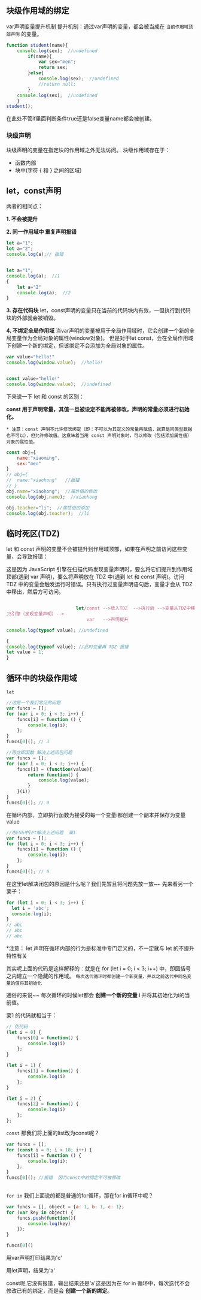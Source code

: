 ## 块级作用域的绑定

var声明变量提升机制
提升机制：通过var声明的变量，都会被当成在 ``当前作用域顶部声明`` 的变量。
```js
function student(name){
	console.log(sex);  //undefined
		if(name){
			var sex="men";
			return sex;
		}else{
			console.log(sex);  //undefined
			//return null;
		}
	console.log(sex);  //undefined
	}
student();
```
在此处不管if里面判断条件true还是false变量name都会被创建。

### 块级声明
块级声明的变量在指定块的作用域之外无法访问。
块级作用域存在于：

* 函数内部
* 块中(字符 { 和 } 之间的区域)

## let，const声明
两者的相同点：

**1. 不会被提升**

**2. 同一作用域中 重复声明报错**
```js
let a="1";
let a="2";
console.log(a);// 报错


let a="1";
console.log(a);  //1
{
	let a="2"
	console.log(a);  //2
}
```

**3. 存在代码块**
let，const声明的变量只在当前的代码块内有效，一但执行到代码块的外部就会被销毁。
   
**4. 不绑定全局作用域**
当var声明的变量被用于全局作用域时，它会创建一个新的全局变量作为全局对象的属性(window对象)。
但是对于let const，会在全局作用域下创建一个新的绑定，但该绑定不会添加为全局对象的属性。
```js
var value="hello!"
console.log(window.value);  //hello!


const value="hello!"
console.log(window.value);  //undefined
```

下来说一下 let 和 const 的区别：

**const 用于声明常量，其值一旦被设定不能再被修改，声明的常量必须进行初始化。**

``* 注意：const 声明不允许修改绑定（即：不可以为其定义的常量再赋值，就算是同类型数据也不可以），但允许修改值。这意味着当用 const 声明对象时，可以修改（包括添加属性值）对象的属性值。``

```js
const obj={
	name:"xiaoming",
	sex:"men"
}
// obj={
// 	name:"xiaohong"   //报错
// }
obj.name="xiaohong";  //属性值的修改
console.log(obj.name);  //xiaohong

obj.teacher="li";  //属性值的添加
console.log(obj.teacher);  //li
```

## 临时死区(TDZ)
let 和 const 声明的变量不会被提升到作用域顶部，如果在声明之前访问这些变量，会导致报错：

这是因为 JavaScript 引擎在扫描代码发现变量声明时，要么将它们提升到作用域顶部(遇到 var 声明)，要么将声明放在 TDZ 中(遇到 let 和 const 声明)。访问 TDZ 中的变量会触发运行时错误。只有执行过变量声明语句后，变量才会从 TDZ 中移出，然后方可访问。
```js

                          let/const -->放入TDZ  -->执行后 -->变量从TDZ中移出
JS引擎（发现变量声明）-->
                              var   -->声明提升
```
```js
console.log(typeof value); //undefined 

{
console.log(typeof value); //此时变量再 TDZ 报错
let value = 1;
}
```

## 循环中的块级作用域

``let``
```js
//这是一个我们常见的问题
var funcs = [];
for (var i = 0; i < 3; i++) {
    funcs[i] = function () {
        console.log(i);
    };
}
funcs[0](); // 3
```

```js
//用立即函数 解决上述闭包问题
var funcs = [];
for (var i = 0; i < 3; i++) {
    funcs[i] = (function(value){
        return function() {
            console.log(value);
        }
    }(i))
}
funcs[0](); // 0
```
在循环内部，立即执行函数为接受的每一个变量i都创建一个副本并保存为变量value 
```js
//用ES6中let解决上述问题  栗1
var funcs = [];
for (let i = 0; i < 3; i++) {
    funcs[i] = function () {
        console.log(i);
    };
}
funcs[0](); // 0
```
在这里let解决闭包的原因是什么呢？我们先暂且将问题先放一放~~
先来看另一个栗子：
```js
for (let i = 0; i < 3; i++) {
  let i = 'abc';
  console.log(i);
}
// abc
// abc
// abc
```
 *注意： let 声明在循环内部的行为是标准中专门定义的，不一定就与 let 的不提升特性有关
 
其实呢上面的代码是这样解释的：就是在 for (let i = 0; i < 3; i++) 中，即圆括号之内建立一个隐藏的作用域。
 ``每次迭代循环时都创建一个新变量，并以之前迭代中同名变量的值将其初始化``
 
 通俗的来说~~ 每次循环的时候let都会 **创建一个新的变量 i** 并将其初始化为i的当前值。

栗1 的代码就相当于：
 
```js
// 伪代码
(let i = 0) {
    funcs[0] = function() {
        console.log(i)
    };
}

(let i = 1) {
    funcs[1] = function() {
        console.log(i)
    };
}

(let i = 2) {
    funcs[2] = function() {
        console.log(i)
    };
};
```
``const``
那我们将上面的list改为const呢？

```js
var funcs = [];
for (const i = 0; i < 10; i++) {
    funcs[i] = function () {
        console.log(i);
    };
}
funcs[0](); //报错  因为const中的绑定不可被修改
    
```

``for in``
我们上面说的都是普通的for循环，那在for in循环中呢？
```js
var funcs = [], object = {a: 1, b: 1, c: 1};
for (var key in object) {
    funcs.push(function(){
        console.log(key)
    });
}

funcs[0]() 

```
用var声明打印结果为'c'

用let声明，结果为'a'

const呢,它没有报错，输出结果还是'a'这是因为在 for in 循环中，每次迭代不会修改已有的绑定，而是会 **创建一个新的绑定**。
